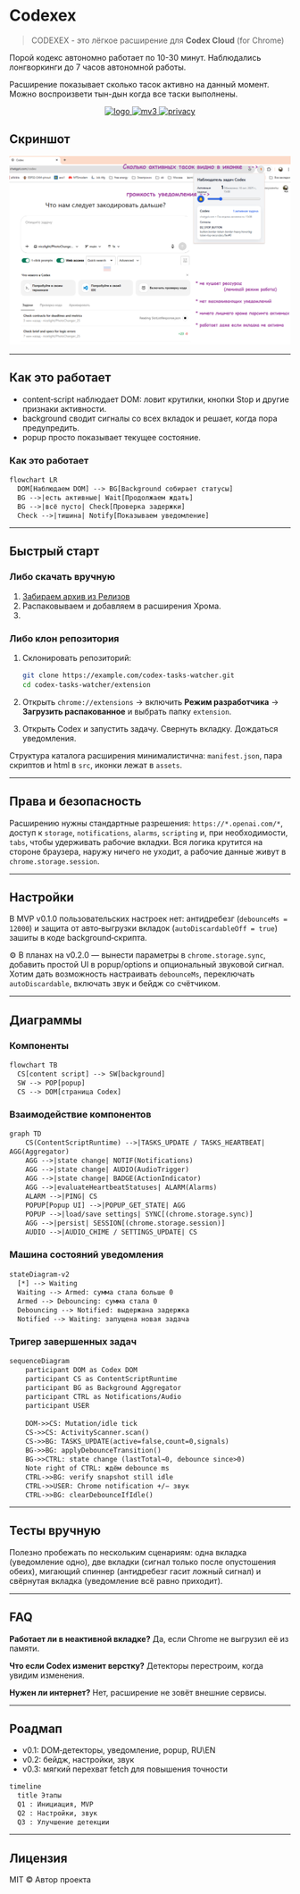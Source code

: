 #  Codexex
> CODEXEX - это лёгкое расширение для **Codex Cloud** (for Chrome)

Порой кодекс автономно работает по 10-30 минут. Наблюдались лонгворкинги до 7 часов автономной работы.
 
Расширение показывает сколько тасок активно на данный момент. Можно воспроизвети тын-дын когда все таски выполнены. 




<p align="center">
  <a href="https://github.com/nicelight/Codexex/releases/tag/v0.1.1">
    <img alt="logo" src="https://img.shields.io/badge/Codex-Tasks%20Watcher-8A2BE2?style=for-the-badge&logo=google-chrome&logoColor=white">
  </a>
  <a href="https://github.com/nicelight/Codexex/blob/main/dist/manifest.json">
    <img alt="mv3" src="https://img.shields.io/badge/Manifest-V3-2E8B57?style=for-the-badge">
  </a>
  <a href="./docs/PRIVACY.md">
    <img alt="privacy" src="https://img.shields.io/badge/Privacy-Local%20Only-1E90FF?style=for-the-badge">
  </a>
</p>


## Скриншот
 ![Внешний вид](codexex.png)

---


## Как это работает

* content‑script наблюдает DOM: ловит крутилки, кнопки Stop и другие признаки активности.
* background сводит сигналы со всех вкладок и решает, когда пора предупредить.
* popup просто показывает текущее состояние.

### Как это работает

```mermaid
flowchart LR
  DOM[Наблюдаем DOM] --> BG[Background собирает статусы]
  BG -->|есть активные| Wait[Продолжаем ждать]
  BG -->|всё пусто| Check[Проверка задержки]
  Check -->|тишина| Notify[Показываем уведомление]
```

---

## Быстрый старт
### Либо скачать вручную
1. [Забираем архив из Релизов](https://github.com/nicelight/Codexex/releases/tag/v0.1.1)
2. Распаковываем и добавляем в расширения Хрома.
3. 
### Либо клон репозитория 
1. Склонировать репозиторий:

   ```bash
   git clone https://example.com/codex-tasks-watcher.git
   cd codex-tasks-watcher/extension
   ```
2. Открыть `chrome://extensions` → включить **Режим разработчика** → **Загрузить распакованное** и выбрать папку `extension`.
3. Открыть Codex и запустить задачу. Свернуть вкладку. Дождаться уведомления.

Структура каталога расширения минималистична: `manifest.json`, пара скриптов и html в `src`, иконки лежат в `assets`.

---

## Права и безопасность

Расширению нужны стандартные разрешения: `https://*.openai.com/*`, доступ к `storage`, `notifications`, `alarms`, `scripting` и, при необходимости, `tabs`, чтобы удерживать рабочие вкладки. Вся логика крутится на стороне браузера, наружу ничего не уходит, а рабочие данные живут в `chrome.storage.session`.

---

## Настройки

В MVP v0.1.0 пользовательских настроек нет: антидребезг (`debounceMs = 12000`) и защита от авто‑выгрузки вкладок (`autoDiscardableOff = true`) зашиты в коде background‑скрипта.

⚙️ В планах на v0.2.0 — вынести параметры в `chrome.storage.sync`, добавить простой UI в popup/options и опциональный звуковой сигнал. Хотим дать возможность настраивать `debounceMs`, переключать `autoDiscardable`, включать звук и бейдж со счётчиком.

---

## Диаграммы

### Компоненты

```mermaid
flowchart TB
  CS[content script] --> SW[background]
  SW --> POP[popup]
  CS --> DOM[страница Codex]
```
### Взаимодействие компонентов 
```mermaid 
graph TD
    CS(ContentScriptRuntime) -->|TASKS_UPDATE / TASKS_HEARTBEAT| AGG(Aggregator)
    AGG -->|state change| NOTIF(Notifications)
    AGG -->|state change| AUDIO(AudioTrigger)
    AGG -->|state change| BADGE(ActionIndicator)
    AGG -->|evaluateHeartbeatStatuses| ALARM(Alarms)
    ALARM -->|PING| CS
    POPUP[Popup UI] -->|POPUP_GET_STATE| AGG
    POPUP -->|load/save settings| SYNC[(chrome.storage.sync)]
    AGG -->|persist| SESSION[(chrome.storage.session)]
    AUDIO -->|AUDIO_CHIME / SETTINGS_UPDATE| CS
```

### Машина состояний уведомления

```mermaid
stateDiagram-v2
  [*] --> Waiting
  Waiting --> Armed: сумма стала больше 0
  Armed --> Debouncing: сумма стала 0
  Debouncing --> Notified: выдержана задержка
  Notified --> Waiting: запущена новая задача
```

### Тригер завершенных задач
```mermaid
sequenceDiagram
    participant DOM as Codex DOM
    participant CS as ContentScriptRuntime
    participant BG as Background Aggregator
    participant CTRL as Notifications/Audio
    participant USER

    DOM->>CS: Mutation/idle tick
    CS->>CS: ActivityScanner.scan()
    CS->>BG: TASKS_UPDATE(active=false,count=0,signals)
    BG->>BG: applyDebounceTransition()
    BG->>CTRL: state change (lastTotal→0, debounce since>0)
    Note right of CTRL: ждём debounce ms
    CTRL->>BG: verify snapshot still idle
    CTRL->>USER: Chrome notification +/− звук
    CTRL->>BG: clearDebounceIfIdle()
```

---

## Тесты вручную

Полезно пробежать по нескольким сценариям: одна вкладка (уведомление одно), две вкладки (сигнал только после опустошения обеих), мигающий спиннер (антидребезг гасит ложный сигнал) и свёрнутая вкладка (уведомление всё равно приходит).

---

## FAQ

**Работает ли в неактивной вкладке?** Да, если Chrome не выгрузил её из памяти.

**Что если Codex изменит верстку?** Детекторы перестроим, когда увидим изменения.

**Нужен ли интернет?** Нет, расширение не зовёт внешние сервисы.

---

## Роадмап

* v0.1: DOM‑детекторы, уведомление, popup, RU\EN
* v0.2: бейдж, настройки, звук
* v0.3: мягкий перехват fetch для повышения точности

```mermaid
timeline
  title Этапы
  Q1 : Инициация, MVP
  Q2 : Настройки, звук
  Q3 : Улучшение детекции
```

---

## Лицензия

MIT © Автор проекта
